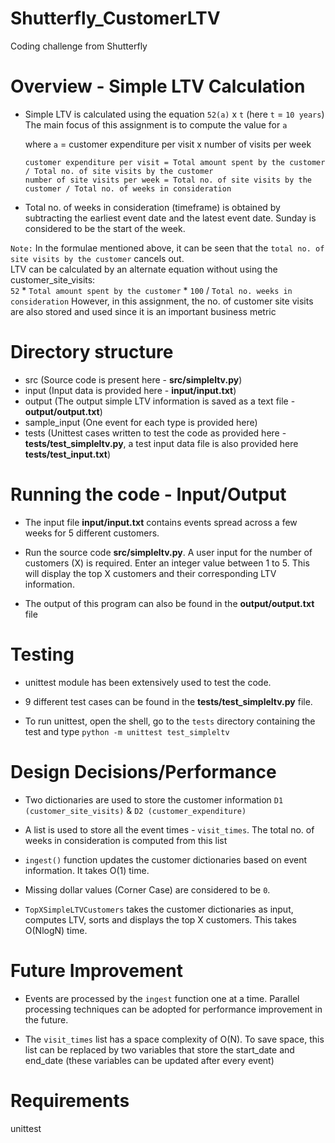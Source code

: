# Shutterfly_CustomerLTV
Coding challenge from Shutterfly


# Overview - Simple LTV Calculation
- Simple LTV is calculated using the equation `52(a)` x `t` (here `t` = `10 years`)  
The main focus of this assignment is to compute the value for `a`

   where `a` = customer expenditure per visit x number of visits per week

   	  customer expenditure per visit = Total amount spent by the customer / Total no. of site visits by the customer
      number of site visits per week = Total no. of site visits by the customer / Total no. of weeks in consideration

- Total no. of weeks in consideration (timeframe) is obtained by subtracting the earliest event date and the latest event date. Sunday is considered to be the start of the week.

`Note:` In the formulae mentioned above, it can be seen that the `total no. of site visits by the customer` cancels out.   
LTV can be calculated by an  alternate equation without using the customer_site_visits:       
`52` * `Total amount spent by the customer` * `100` / `Total no. weeks in consideration`
However, in this assignment, the no. of customer site visits are also stored and used since it is an important business metric


# Directory structure
- src (Source code is present here - **src/simpleltv.py**)
- input (Input data is provided here - **input/input.txt**)
- output (The output simple LTV information is saved as a text file - **output/output.txt**)
- sample_input (One event for each type is provided here)
- tests (Unittest cases written to test the code as provided here - **tests/test_simpleltv.py**, a test input data file is also provided here **tests/test_input.txt**)


# Running the code - Input/Output
- The input file **input/input.txt** contains events spread across a few weeks for 5 different customers.  

- Run the source code **src/simpleltv.py**. A user input for the number of customers (X) is required. Enter an integer value between 1 to 5. 
This will display the top X customers and their corresponding LTV information. 

- The output of this program can also be found in the **output/output.txt** file


# Testing
- unittest module has been extensively used to test the code.

- 9 different test cases can be found in the **tests/test_simpleltv.py** file.

- To run unittest, open the shell, go to the `tests` directory containing the test and type `python -m unittest test_simpleltv`


# Design Decisions/Performance
- Two dictionaries are used to store the customer information `D1 (customer_site_visits)` & `D2 (customer_expenditure)`

- A list is used to store all the event times - `visit_times`. The total no. of weeks in consideration is computed from this list

- `ingest()` function updates the customer dictionaries based on event information. It takes O(1) time.

- Missing dollar values (Corner Case) are considered to be `0`.

- `TopXSimpleLTVCustomers` takes the customer dictionaries as input, computes LTV, sorts and displays the top X customers. This takes O(NlogN) time.


# Future Improvement
- Events are processed by the `ingest` function one at a time. Parallel processing techniques can be adopted for performance improvement in the future.

- The `visit_times` list has a space complexity of O(N). To save space, this list can be replaced by two variables that store the start_date and end_date (these variables can be updated after every event) 


# Requirements
unittest
